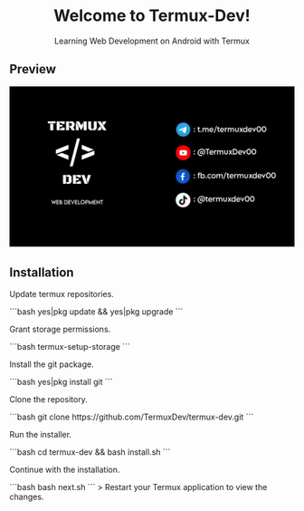<h1 align="center">Welcome to Termux-Dev!</h1>
<p align="center">Learning Web Development on Android with Termux</p>
<h2>Preview</h2>
<p align="center">
<img src="https://github.com/TermuxDev/TermuxDev/blob/main/img/cover.jpg">
</p>
<h2>Installation</h2>
<p>Update termux repositories.</p>
```bash
yes|pkg update && yes|pkg upgrade
```
<p>Grant storage permissions.</p>
```bash
termux-setup-storage
```
<p>Install the git package.</p>
```bash
yes|pkg install git
```
<p>Clone the repository.</p>
```bash
git clone https://github.com/TermuxDev/termux-dev.git
```
<p>Run the installer.</p>
```bash
cd termux-dev && bash install.sh
```
<p>Continue with the installation.</p>
```bash
bash next.sh
```
> Restart your Termux application to view the changes.

